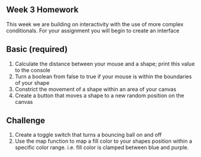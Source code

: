 ## Week 3 Homework

This week we are building on interactivity with the use of more complex conditionals. For your assignment you will begin to create an interface 

## Basic (required)
1. Calculate the distance between your mouse and a shape; print this value to the console
2. Turn a boolean from false to true if your mouse is within the boundaries of your shape
3. Constrict the movement of a shape within an area of your canvas
4. Create a button that moves a shape to a new random position on the canvas 

## Challenge 
1. Create a toggle switch that turns a bouncing ball on and off 
2. Use the map function to map a fill color to your shapes position within a specific color range. i.e. fill color is clamped between blue and purple.  
